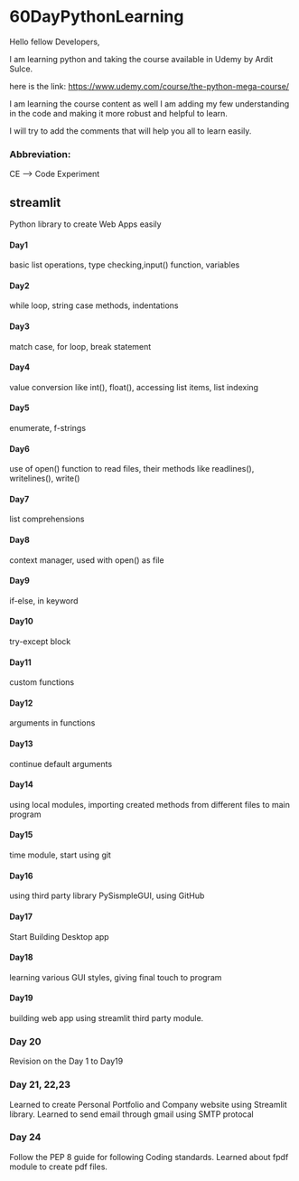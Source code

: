 # 60DayPythonLearning

Hello fellow Developers,

I am learning python and taking the course available in Udemy by Ardit Sulce.

here is the link: 
https://www.udemy.com/course/the-python-mega-course/

I am learning the course content as well I am adding my few understanding in the code and making it more robust and helpful to learn.

I will try to add the comments that will help you all to learn easily.


### Abbreviation:

CE --> Code Experiment


## streamlit
Python library to create Web Apps easily

#### Day1
basic list operations, type checking,input() function, variables
#### Day2
while loop, string case methods, indentations
#### Day3
match case, for loop, break statement
#### Day4
value conversion like int(), float(), accessing list items, list indexing
#### Day5
enumerate, f-strings
#### Day6
use of open() function to read files, their methods like readlines(), writelines(), write()
#### Day7
list comprehensions
#### Day8
context manager, used with open() as file
#### Day9
if-else, in keyword
#### Day10
try-except block
#### Day11
custom functions
#### Day12
arguments in functions
#### Day13
continue default arguments
#### Day14
using local modules, importing created methods from different files to main program
#### Day15
time module, start using git
#### Day16
using third party library PySismpleGUI, using GitHub
#### Day17
Start Building Desktop app
#### Day18
learning various GUI styles, giving final touch to program
#### Day19
building web app using streamlit third party module.
### Day 20
Revision on the Day 1 to Day19
### Day 21, 22,23
Learned to create Personal Portfolio and Company website using Streamlit library.
Learned to send email through gmail using SMTP protocal
### Day 24
Follow the PEP 8 guide for following Coding standards. Learned about fpdf module to create pdf files.
